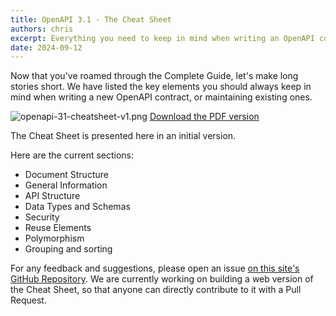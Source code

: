```yaml
---
title: OpenAPI 3.1 - The Cheat Sheet
authors: chris
excerpt: Everything you need to keep in mind when writing an OpenAPI contract, on a one-pager.
date: 2024-09-12
---
```


Now that you've roamed through the Complete Guide, let's make long stories short. We have listed the key elements you should always keep in mind when writing a new OpenAPI contract, or maintaining existing ones.

![openapi-31-cheatsheet-v1.png](https://storage.googleapis.com/bump-blog-resources/openapi-31-cheasheet/openapi-31-cheatsheet-v1.png)
[Download the PDF version](https://storage.googleapis.com/bump-blog-resources/openapi-31-cheasheet/openapi-31-cheatsheet-v1.pdf)

The Cheat Sheet is presented here in an initial version.

Here are the current sections:
* Document Structure
* General Information
* API Structure
* Data Types and Schemas
* Security
* Reuse Elements
* Polymorphism
* Grouping and sorting

For any feedback and suggestions, please open an issue [on this site's GitHub Repository](https://github.com/bump-sh/docs/issues). We are currently working on building a web version of the Cheat Sheet, so that anyone can directly contribute to it with a Pull Request.
